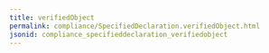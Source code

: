 ```yaml
---
title: verifiedObject
permalink: compliance/SpecifiedDeclaration.verifiedObject.html
jsonid: compliance_specifieddeclaration_verifiedobject
---
```

